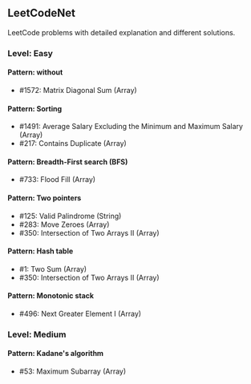 ## LeetCodeNet
LeetCode problems with detailed explanation and different solutions.

### Level: Easy

#### Pattern: without
* #1572: Matrix Diagonal Sum (Array)
#### Pattern: Sorting
* #1491: Average Salary Excluding the Minimum and Maximum Salary (Array)
* #217: Contains Duplicate (Array)
#### Pattern: Breadth-First search (BFS)
* #733: Flood Fill (Array)
#### Pattern: Two pointers
* #125: Valid Palindrome (String)
* #283: Move Zeroes (Array)
* #350: Intersection of Two Arrays II (Array)
#### Pattern: Hash table
* #1: Two Sum (Array)
* #350: Intersection of Two Arrays II (Array)
#### Pattern: Monotonic stack
* #496: Next Greater Element I (Array)

### Level: Medium
#### Pattern: Kadane's algorithm
* #53: Maximum Subarray (Array)
